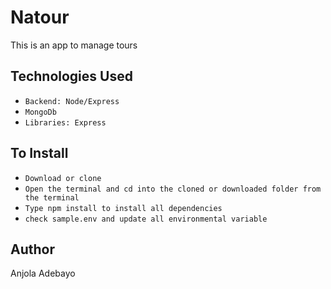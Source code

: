 # Natour
This is an app to manage tours

## Technologies Used
* `Backend: Node/Express`
* `MongoDb`
* `Libraries: Express`

## To Install
* `Download or clone`
* `Open the terminal and cd into the cloned or downloaded folder from the terminal`
* `Type npm install to install all dependencies`
* `check sample.env and update all environmental variable`

## Author
Anjola Adebayo